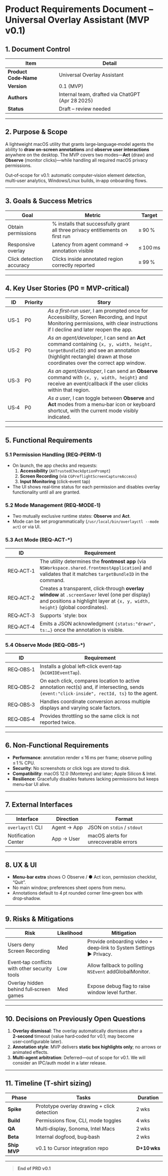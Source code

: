 # Product Requirements Document – Universal Overlay Assistant (MVP v0.1)

## 1. Document Control
| Item | Detail |
|------|--------|
| **Product Code‑Name** | Universal Overlay Assistant |
| **Version** | 0.1 (MVP) |
| **Authors** | Internal team, drafted via ChatGPT (Apr 28 2025) |
| **Status** | Draft – review needed |

---

## 2. Purpose & Scope
A lightweight macOS utility that grants large‑language‑model agents the ability to **draw on‑screen annotations** and **observe user interactions** anywhere on the desktop. The MVP covers two modes—**Act** (draw) and **Observe** (monitor clicks)—while handling all required macOS privacy permissions.

Out‑of‑scope for v0.1: automatic computer‑vision element detection, multi‑user analytics, Windows/Linux builds, in‑app onboarding flows.

---

## 3. Goals & Success Metrics
| Goal | Metric | Target |
|------|--------|--------|
| Obtain permissions | % installs that successfully grant all three privacy entitlements on first run | ≥ 90 % |
| Responsive overlay | Latency from agent command → annotation visible | ≤ 100 ms |
| Click detection accuracy | Clicks inside annotated region correctly reported | ≥ 99 % |

---

## 4. Key User Stories (P0 = MVP‑critical)
| ID | Priority | Story |
|----|----------|-------|
| US‑1 | P0 | *As a first‑run user*, I am prompted once for Accessibility, Screen Recording, and Input Monitoring permissions, with clear instructions if I decline and later reopen the app. |
| US‑2 | P0 | *As an agent/developer*, I can send an **Act** command containing `{x, y, width, height, targetBundleID}` and see an annotation (highlight rectangle) drawn at those coordinates over the correct app window. |
| US‑3 | P0 | *As an agent/developer*, I can send an **Observe** command with `{x, y, width, height}` and receive an event/callback if the user clicks within that region. |
| US‑4 | P0 | *As a user*, I can toggle between **Observe** and **Act** modes from a menu‑bar icon or keyboard shortcut, with the current mode visibly indicated. |

---

## 5. Functional Requirements
### 5.1 Permission Handling (REQ‑PERM‑1)
* On launch, the app checks and requests:
  1. **Accessibility** (`AXTrustedCheckOptionPrompt`)  
  2. **Screen Recording** (via `CGPreflightScreenCaptureAccess`)  
  3. **Input Monitoring** (click‑event tap)  
* The UI shows real‑time status for each permission and disables overlay functionality until all are granted.

### 5.2 Mode Management (REQ‑MODE‑1)
* Two mutually exclusive runtime states: **Observe** and **Act**.
* Mode can be set programmatically (`/usr/local/bin/overlayctl --mode act`) or via UI.

### 5.3 Act Mode (REQ‑ACT‑*)
| ID | Requirement |
|----|-------------|
| REQ‑ACT‑1 | The utility determines the **frontmost app** (via `NSWorkspace.shared.frontmostApplication`) and validates that it matches `targetBundleID` in the command. |
| REQ‑ACT‑2 | Creates a transparent, click‑through **overlay window** at `.screenSaver` level (one per display) and positions a highlight layer at `{x, y, width, height}` (global coordinates). |
| REQ‑ACT‑3 | Supports `style: box | arrow | pulse` and `duration` parameters (future‑proofing). |
| REQ‑ACT‑4 | Emits a JSON acknowledgment `{status:"drawn", ts:…}` once the annotation is visible. |

### 5.4 Observe Mode (REQ‑OBS‑*)
| ID | Requirement |
|----|-------------|
| REQ‑OBS‑1 | Installs a global left‑click event‑tap (`kCGHIDEventTap`). |
| REQ‑OBS‑2 | On each click, compares location to active annotation rect(s) and, if intersecting, sends `{event:"click‑inside", rectId, ts}` to the agent. |
| REQ‑OBS‑3 | Handles coordinate conversion across multiple displays and varying scale factors. |
| REQ‑OBS‑4 | Provides throttling so the same click is not reported twice. |

---

## 6. Non‑Functional Requirements
* **Performance**: annotation render ≤ 16 ms per frame; observe polling ≤ 1 % CPU.
* **Security**: No screenshots or click logs are stored to disk.
* **Compatibility**: macOS 12.0 (Monterey) and later; Apple Silicon & Intel.
* **Resilience**: Gracefully disables features lacking permissions but keeps menu‑bar UI alive.

---

## 7. External Interfaces
| Interface | Direction | Format |
|-----------|-----------|--------|
| `overlayctl` CLI | Agent → App | JSON on `stdin` / `stdout` |
| Notification Center | App → User | macOS alerts for unrecoverable errors |

---

## 8. UX & UI
* **Menu‑bar extra** shows ○ Observe / ● Act icon, permission checklist, “Quit”.
* No main window; preferences sheet opens from menu.
* Annotations default to 4 pt rounded corner lime‑green box with drop‑shadow.

---

## 9. Risks & Mitigations
| Risk | Likelihood | Mitigation |
|------|------------|-----------|
| Users deny Screen Recording | Med | Provide onboarding video + deep‑link to System Settings ▶ Privacy. |
| Event‑tap conflicts with other security tools | Low | Allow fallback to polling `NSEvent` addGlobalMonitor. |
| Overlay hidden behind full‑screen games | Med | Expose debug flag to raise window level further. |

---

## 10. Decisions on Previously Open Questions
1. **Overlay dismissal**: The overlay automatically dismisses after a **2‑second** timeout (value hard‑coded for v0.1; may become user‑configurable later).
2. **Annotation style**: MVP delivers **static box highlights only**; no arrows or animated effects.
3. **Multi‑agent arbitration**: Deferred—out of scope for v0.1. We will consider an IPC/auth model in a later release.

---

## 11. Timeline (T‑shirt sizing)
| Phase | Tasks | Duration |
|-------|-------|----------|
| **Spike** | Prototype overlay drawing + click detection | 2 wks |
| **Build** | Permissions flow, CLI, mode toggles | 4 wks |
| **QA** | Multi‑display, Sonoma, Intel Macs | 2 wks |
| **Beta** | Internal dogfood, bug‑bash | 2 wks |
| **Ship MVP** | v0.1 to Cursor integration repo | **D+10 wks** |

---

> **End of PRD v0.1**

